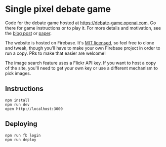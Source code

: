Single pixel debate game
========================

Code for the debate game hosted at https://debate-game.openai.com.  Go there
for game instructions or to play it.  For more details and motivation, see the
[blog post](https://blog.openai.com/debate) or
[paper](https://arxiv.org/abs/1805.00899).

The website is hosted on Firebase.  It's [MIT licensed](LICENSE), so feel free
to clone and tweak, though you'll have to make your own Firebase project in
order to run a copy.  PRs to make that easier are welcome!

The image search feature uses a Flickr API key.  If you want to host a copy of
the site, you'll need to get your own key or use a different mechanism to pick
images.

## Instructions

    npm install
    npm run dev
    open http://localhost:3000

## Deploying

    npm run fb login
    npm run deploy
